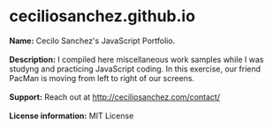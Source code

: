 # ceciliosanchez.github.io

<b>Name:</b> Cecilo Sanchez's JavaScript Portfolio.
</br></br>
<b>Description:</b> I compiled here miscellaneous work samples while I was studyng and practicing JavaScript coding. In this exercise, our friend PacMan is moving from left to right of our screens.
</br></br>
<b>Support:</b> Reach out at http://ceciliosanchez.com/contact/
</br></br>
<b>License information:</b> MIT License
</br></br>
